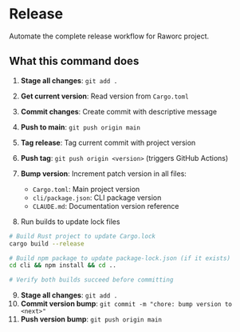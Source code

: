 # Release

Automate the complete release workflow for Raworc project.

## What this command does

1. **Stage all changes**: `git add .`
2. **Get current version**: Read version from `Cargo.toml`
3. **Commit changes**: Create commit with descriptive message
4. **Push to main**: `git push origin main`
5. **Tag release**: Tag current commit with project version
6. **Push tag**: `git push origin <version>` (triggers GitHub Actions)

7. **Bump version**: Increment patch version in all files:
   - `Cargo.toml`: Main project version
   - `cli/package.json`: CLI package version  
   - `CLAUDE.md`: Documentation version reference
8. Run builds to update lock files

```bash
# Build Rust project to update Cargo.lock
cargo build --release

# Build npm package to update package-lock.json (if it exists)
cd cli && npm install && cd ..

# Verify both builds succeed before committing
```

9. **Stage all changes**: `git add .`
10. **Commit version bump**: `git commit -m "chore: bump version to <next>"`
11. **Push version bump**: `git push origin main`

